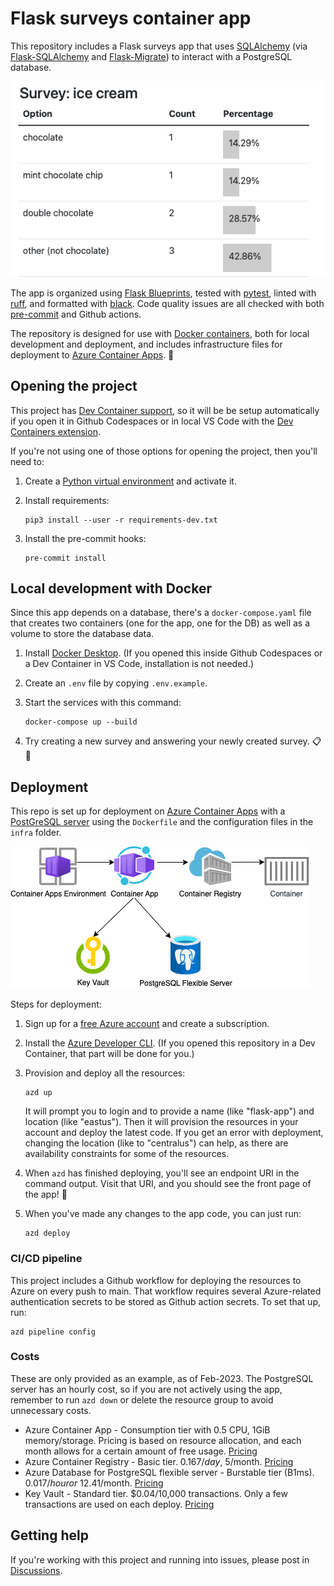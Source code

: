 # Flask surveys container app

This repository includes a Flask surveys app that uses [SQLAlchemy](https://www.sqlalchemy.org/)
(via [Flask-SQLAlchemy](https://flask-sqlalchemy.palletsprojects.com/en/3.0.x/)
and [Flask-Migrate](https://flask-migrate.readthedocs.io/en/latest/index.html))
to interact with a PostgreSQL database.

![Screenshot of surveys app, showing a survey about ice cream with four options and percentage bars](readme_screenshot.png)

The app is organized using [Flask Blueprints](https://flask.palletsprojects.com/en/2.2.x/blueprints/),
tested with [pytest](https://docs.pytest.org/en/7.2.x/),
linted with [ruff](https://github.com/charliermarsh/ruff), and formatted with [black](https://black.readthedocs.io/en/stable/).
Code quality issues are all checked with both [pre-commit](https://pre-commit.com/) and Github actions.

The repository is designed for use with [Docker containers](https://www.docker.com/), both for local development and deployment, and includes infrastructure files for deployment to [Azure Container Apps](https://learn.microsoft.com/azure/container-apps/overview). 🐳

## Opening the project

This project has [Dev Container support](https://code.visualstudio.com/docs/devcontainers/containers), so it will be be setup automatically if you open it in Github Codespaces or in local VS Code with the [Dev Containers extension](https://marketplace.visualstudio.com/items?itemName=ms-vscode-remote.remote-containers).

If you're not using one of those options for opening the project, then you'll need to:

1. Create a [Python virtual environment](https://docs.python.org/3/tutorial/venv.html#creating-virtual-environments) and activate it.

2. Install requirements:

    ```shell
    pip3 install --user -r requirements-dev.txt
    ```

3. Install the pre-commit hooks:

    ```shell
    pre-commit install
    ```

## Local development with Docker

Since this app depends on a database, there's a `docker-compose.yaml` file that creates two containers
(one for the app, one for the DB) as well as a volume to store the database data.

1. Install [Docker Desktop](https://www.docker.com/products/docker-desktop/). (If you opened this inside Github Codespaces or a Dev Container in VS Code, installation is not needed.)

2. Create an `.env` file by copying `.env.example`.

3. Start the services with this command:

    ```shell
    docker-compose up --build
    ```

4. Try creating a new survey and answering your newly created survey. 📋 🎉

## Deployment

This repo is set up for deployment on [Azure Container Apps](https://learn.microsoft.com/azure/container-apps/overview) with a [PostGreSQL server](https://learn.microsoft.com/azure/postgresql/flexible-server/overview) using the `Dockerfile` and the configuration files in the `infra` folder.

![Architecture diagram for Azure Container Apps, Azure Container Registry, and PostgreSQL Flexible Server](readme_architecture.png)

Steps for deployment:

1. Sign up for a [free Azure account](https://azure.microsoft.com/free/) and create a subscription.
2. Install the [Azure Developer CLI](https://learn.microsoft.com/azure/developer/azure-developer-cli/install-azd). (If you opened this repository in a Dev Container, that part will be done for you.)
3. Provision and deploy all the resources:

    ```shell
    azd up
    ```

    It will prompt you to login and to provide a name (like "flask-app") and location (like "eastus"). Then it will provision the resources in your account and deploy the latest code. If you get an error with deployment, changing the location (like to "centralus") can help, as there are availability constraints for some of the resources.

4. When `azd` has finished deploying, you'll see an endpoint URI in the command output. Visit that URI, and you should see the front page of the app! 🎉

5. When you've made any changes to the app code, you can just run:

    ```shell
    azd deploy
    ```

### CI/CD pipeline

This project includes a Github workflow for deploying the resources to Azure
on every push to main. That workflow requires several Azure-related authentication secrets
to be stored as Github action secrets. To set that up, run:

```shell
azd pipeline config
```

### Costs

These are only provided as an example, as of Feb-2023. The PostgreSQL server has an hourly cost, so if you are not actively using the app, remember to run `azd down` or delete the resource group to avoid unnecessary costs.

- Azure Container App - Consumption tier with 0.5 CPU, 1GiB memory/storage. Pricing is based on resource allocation, and each month allows for a certain amount of free usage. [Pricing](https://azure.microsoft.com/pricing/details/container-apps/)
- Azure Container Registry - Basic tier. $0.167/day, ~$5/month. [Pricing](https://azure.microsoft.com/pricing/details/container-registry/)
- Azure Database for PostgreSQL flexible server - Burstable tier (B1ms). $0.017/hour or ~$12.41/month. [Pricing](https://azure.microsoft.com/pricing/details/postgresql/flexible-server/)
- Key Vault - Standard tier. $0.04/10,000 transactions. Only a few transactions are used on each deploy. [Pricing](https://azure.microsoft.com/pricing/details/key-vault/)

## Getting help

If you're working with this project and running into issues, please post in [Discussions](/discussions).
